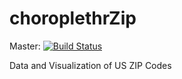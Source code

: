 # choroplethrZip

Master: [![Build Status](https://travis-ci.org/arilamstein/choroplethrZip.svg)](https://travis-ci.org/arilamstein/choroplethrZip)

Data and Visualization of US ZIP Codes
